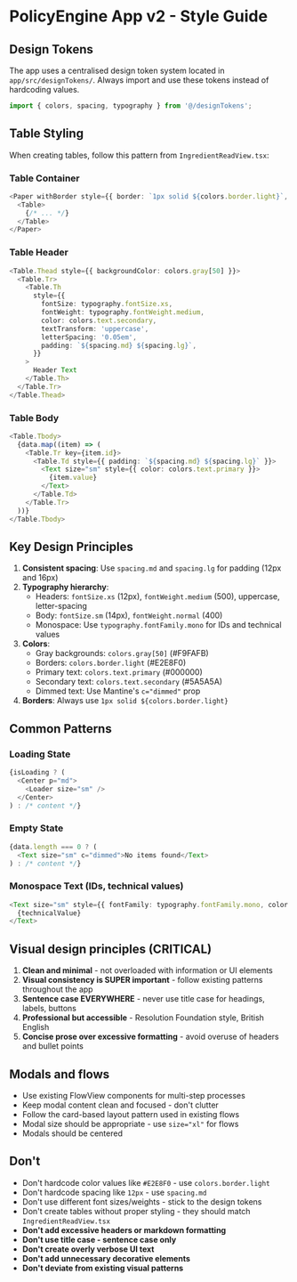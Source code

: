 # PolicyEngine App v2 - Style Guide

## Design Tokens

The app uses a centralised design token system located in `app/src/designTokens/`. Always import and use these tokens instead of hardcoding values.

```typescript
import { colors, spacing, typography } from '@/designTokens';
```

## Table Styling

When creating tables, follow this pattern from `IngredientReadView.tsx`:

### Table Container
```typescript
<Paper withBorder style={{ border: `1px solid ${colors.border.light}`, overflow: 'hidden' }}>
  <Table>
    {/* ... */}
  </Table>
</Paper>
```

### Table Header
```typescript
<Table.Thead style={{ backgroundColor: colors.gray[50] }}>
  <Table.Tr>
    <Table.Th
      style={{
        fontSize: typography.fontSize.xs,
        fontWeight: typography.fontWeight.medium,
        color: colors.text.secondary,
        textTransform: 'uppercase',
        letterSpacing: '0.05em',
        padding: `${spacing.md} ${spacing.lg}`,
      }}
    >
      Header Text
    </Table.Th>
  </Table.Tr>
</Table.Thead>
```

### Table Body
```typescript
<Table.Tbody>
  {data.map((item) => (
    <Table.Tr key={item.id}>
      <Table.Td style={{ padding: `${spacing.md} ${spacing.lg}` }}>
        <Text size="sm" style={{ color: colors.text.primary }}>
          {item.value}
        </Text>
      </Table.Td>
    </Table.Tr>
  ))}
</Table.Tbody>
```

## Key Design Principles

1. **Consistent spacing**: Use `spacing.md` and `spacing.lg` for padding (12px and 16px)
2. **Typography hierarchy**:
   - Headers: `fontSize.xs` (12px), `fontWeight.medium` (500), uppercase, letter-spacing
   - Body: `fontSize.sm` (14px), `fontWeight.normal` (400)
   - Monospace: Use `typography.fontFamily.mono` for IDs and technical values
3. **Colors**:
   - Gray backgrounds: `colors.gray[50]` (#F9FAFB)
   - Borders: `colors.border.light` (#E2E8F0)
   - Primary text: `colors.text.primary` (#000000)
   - Secondary text: `colors.text.secondary` (#5A5A5A)
   - Dimmed text: Use Mantine's `c="dimmed"` prop
4. **Borders**: Always use `1px solid ${colors.border.light}`

## Common Patterns

### Loading State
```typescript
{isLoading ? (
  <Center p="md">
    <Loader size="sm" />
  </Center>
) : /* content */}
```

### Empty State
```typescript
{data.length === 0 ? (
  <Text size="sm" c="dimmed">No items found</Text>
) : /* content */}
```

### Monospace Text (IDs, technical values)
```typescript
<Text size="sm" style={{ fontFamily: typography.fontFamily.mono, color: colors.text.primary }}>
  {technicalValue}
</Text>
```

## Visual design principles (CRITICAL)

1. **Clean and minimal** - not overloaded with information or UI elements
2. **Visual consistency is SUPER important** - follow existing patterns throughout the app
3. **Sentence case EVERYWHERE** - never use title case for headings, labels, buttons
4. **Professional but accessible** - Resolution Foundation style, British English
5. **Concise prose over excessive formatting** - avoid overuse of headers and bullet points

## Modals and flows

- Use existing FlowView components for multi-step processes
- Keep modal content clean and focused - don't clutter
- Follow the card-based layout pattern used in existing flows
- Modal size should be appropriate - use `size="xl"` for flows
- Modals should be centered

## Don't

- Don't hardcode color values like `#E2E8F0` - use `colors.border.light`
- Don't hardcode spacing like `12px` - use `spacing.md`
- Don't use different font sizes/weights - stick to the design tokens
- Don't create tables without proper styling - they should match `IngredientReadView.tsx`
- **Don't add excessive headers or markdown formatting**
- **Don't use title case - sentence case only**
- **Don't create overly verbose UI text**
- **Don't add unnecessary decorative elements**
- **Don't deviate from existing visual patterns**
